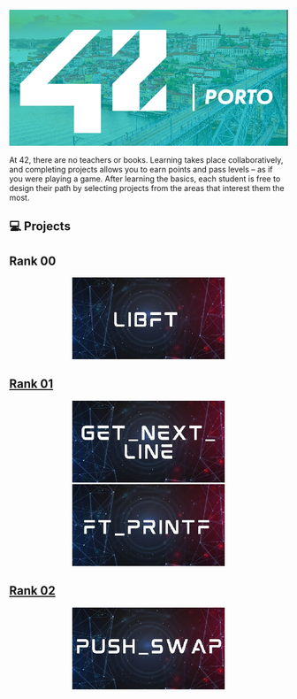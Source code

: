 ![Header](./img/42porto.png)



At 42, there are no teachers or books. Learning takes place collaboratively, and completing projects allows you to earn points and pass levels – as if you were playing a game. After learning the basics, each student is free to design their path by selecting projects from the areas that interest them the most.



</div>
<h2> 💻 Projects </h2>

<h2> Rank 00 </h2>
<div align="center">
<a href="https://github.com/victtorm/Libft"><img src="https://github.com/victtorm/42/blob/master/img/libft.png">

</div>

<h2> Rank 01 </h2>
<div align="center">
<a href="https://github.com/victtorm/get_next_line"><img src="https://github.com/victtorm/42/blob/master/img/get_next_line.png"> <a href="https://github.com/victtorm/ft_printf"><img src="https://github.com/victtorm/42/blob/master/img/ft_printf.png">

</div>

<h2> Rank 02 </h2>
<div align="center">
<a href="https://github.com/victtorm/push_swa["><img src="https://github.com/victtorm/42/blob/master/img/push_swap.png">

</div>
